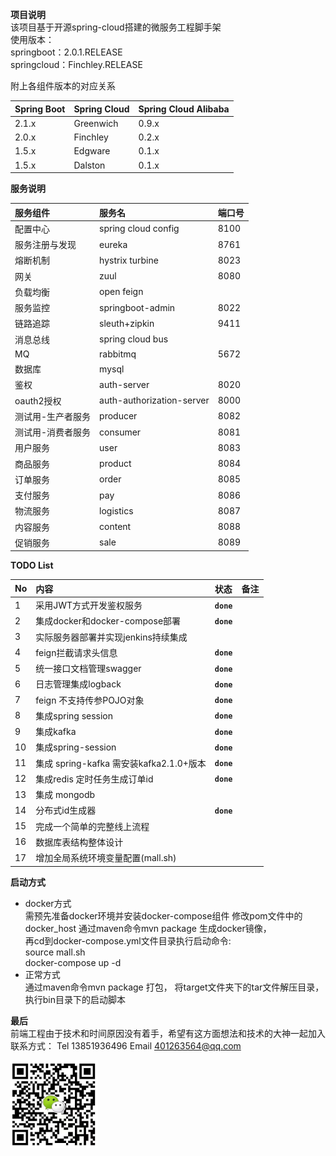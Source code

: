 **项目说明**  
该项目基于开源spring-cloud搭建的微服务工程脚手架  
使用版本：  
springboot：2.0.1.RELEASE  
springcloud：Finchley.RELEASE

附上各组件版本的对应关系   

|Spring Boot  | Spring Cloud  | Spring Cloud Alibaba|
|:-------------|:--------|:-------|
|2.1.x  | Greenwich  | 0.9.x|  
|2.0.x  | Finchley  | 0.2.x|  
|1.5.x  | Edgware  | 0.1.x|  
|1.5.x  | Dalston  | 0.1.x|  

**服务说明**  

服务组件 | 服务名 | 端口号
:------|:------|:-------
配置中心|spring cloud config |   8100  
服务注册与发现 |eureka | 8761  
熔断机制|hystrix turbine |  8023  
网关|zuul  |   8080  
负载均衡|open feign  | 
服务监控|springboot-admin |  8022  
链路追踪 |sleuth+zipkin |9411  
消息总线|spring cloud bus  |
MQ|rabbitmq |5672  
数据库|mysql  |
鉴权|auth-server| 8020  
oauth2授权|auth-authorization-server | 8000  
测试用-生产者服务|producer|8082  
测试用-消费者服务|consumer|8081  
用户服务|user|8083
商品服务|product|8084
订单服务|order|8085
支付服务|pay|8086
物流服务|logistics|8087  
内容服务|content|8088  
促销服务|sale|8089  


**TODO List**

No | 内容 | 状态 |备注
:------|:------|:-------|:-------
1| 采用JWT方式开发鉴权服务 |**`done`** |
2| 集成docker和docker-compose部署 |**`done`** |
3| 实际服务器部署并实现jenkins持续集成 | |
4| feign拦截请求头信息  |**`done`** |
5| 统一接口文档管理swagger |**`done`** |
6|日志管理集成logback |**`done`** |
7| feign 不支持传参POJO对象  |**`done`** |
8| 集成spring session  | **`done`** |
9| 集成kafka  | **`done`** |
10|集成spring-session  | **`done`** |
11| 集成 spring-kafka 需安装kafka2.1.0+版本  | **`done`** |
12|集成redis 定时任务生成订单id |**`done`** |
13| 集成 mongodb | |
14| 分布式id生成器 | **`done`**|
15|完成一个简单的完整线上流程| 
16|数据库表结构整体设计| 
17|增加全局系统环境变量配置(mall.sh)| 


**启动方式**  
  * docker方式  
    需预先准备docker环境并安装docker-compose组件
    修改pom文件中的docker_host
    通过maven命令mvn package 生成docker镜像，  
    再cd到docker-compose.yml文件目录执行启动命令:  
    source mall.sh  
    docker-compose up -d  
  * 正常方式  
    通过maven命令mvn package 打包，
    将target文件夹下的tar文件解压目录，执行bin目录下的启动脚本
 

**最后**  
    前端工程由于技术和时间原因没有着手，希望有这方面想法和技术的大神一起加入  
    联系方式：
        Tel 13851936496     Email 401263564@qq.com  
        <p align="left">
        <img src="https://github.com/xiaofeihhu/micro-sc-mall/blob/master/WeChat.png" alt="微信二维码"  width="140" height="140">
        </p>